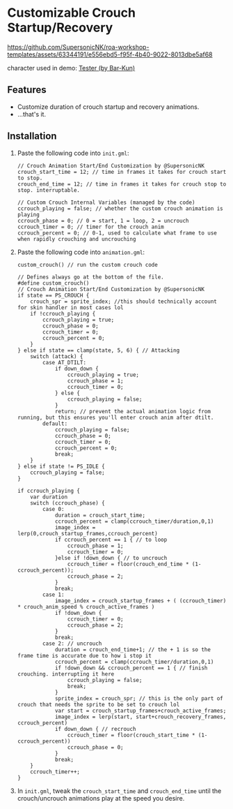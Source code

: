 # Customizable Crouch Startup/Recovery

https://github.com/SupersonicNK/roa-workshop-templates/assets/63344191/e556ebd5-f95f-4b40-9022-8013dbe5af68

character used in demo: [Tester (by Bar-Kun)](https://steamcommunity.com/sharedfiles/filedetails/?id=2859046287&searchtext=tester)

## Features

- Customize duration of crouch startup and recovery animations.
- ...that's it.

## Installation

1. Paste the following code into `init.gml`:

    ```gml
    // Crouch Animation Start/End Customization by @SupersonicNK
    crouch_start_time = 12; // time in frames it takes for crouch start to stop.
    crouch_end_time = 12; // time in frames it takes for crouch stop to stop. interruptable.

    // Custom Crouch Internal Variables (managed by the code)
    ccrouch_playing = false; // whether the custom crouch animation is playing
    ccrouch_phase = 0; // 0 = start, 1 = loop, 2 = uncrouch
    ccrouch_timer = 0; // timer for the crouch anim
    ccrouch_percent = 0; // 0-1, used to calculate what frame to use when rapidly crouching and uncrouching
    ```

2. Paste the following code into `animation.gml`:

    ```gml
    custom_crouch() // run the custom crouch code

    // Defines always go at the bottom of the file.
    #define custom_crouch()
    // Crouch Animation Start/End Customization by @SupersonicNK
    if state == PS_CROUCH {
    	crouch_spr = sprite_index; //this should technically account for skin handler in most cases lol
    	if !ccrouch_playing {
    		ccrouch_playing = true;
    		ccrouch_phase = 0;
    		ccrouch_timer = 0;
    		ccrouch_percent = 0;
    	}
    } else if state == clamp(state, 5, 6) { // Attacking
    	switch (attack) {
    		case AT_DTILT:
    			if down_down {
    				ccrouch_playing = true;
    				ccrouch_phase = 1;
    				ccrouch_timer = 0;
    			} else {
    				ccrouch_playing = false;
    			}
    			return; // prevent the actual animation logic from running, but this ensures you'll enter crouch anim after dtilt.
    		default:
    			ccrouch_playing = false;
    			ccrouch_phase = 0;
    			ccrouch_timer = 0;
    			ccrouch_percent = 0;
    			break;
    	}
    } else if state != PS_IDLE {
    	ccrouch_playing = false;
    }
    
    if ccrouch_playing {
    	var duration
    	switch (ccrouch_phase) {
    		case 0: 
    			duration = crouch_start_time;
    			ccrouch_percent = clamp(ccrouch_timer/duration,0,1)
    			image_index = lerp(0,crouch_startup_frames,ccrouch_percent)
    			if ccrouch_percent == 1 { // to loop
    				ccrouch_phase = 1;
    				ccrouch_timer = 0;
    			}else if !down_down { // to uncrouch
    				ccrouch_timer = floor(crouch_end_time * (1-ccrouch_percent));
    				ccrouch_phase = 2;
    			}
    			break;
    		case 1:
    			image_index = crouch_startup_frames + ( (ccrouch_timer) * crouch_anim_speed % crouch_active_frames )
    			if !down_down {
    				ccrouch_timer = 0;
    				ccrouch_phase = 2;
    			}
    			break;
    		case 2: // uncrouch
    			duration = crouch_end_time+1; // the + 1 is so the frame time is accurate due to how i stop it
    			ccrouch_percent = clamp(ccrouch_timer/duration,0,1)
    			if !down_down && ccrouch_percent == 1 { // finish crouching. interrupting it here 
    				ccrouch_playing = false;
    				break;
    			}
    			sprite_index = crouch_spr; // this is the only part of crouch that needs the sprite to be set to crouch lol
    			var start = crouch_startup_frames+crouch_active_frames;
    			image_index = lerp(start, start+crouch_recovery_frames, ccrouch_percent)
    			if down_down { // recrouch
    				ccrouch_timer = floor(crouch_start_time * (1-ccrouch_percent))
    				ccrouch_phase = 0;
    			}
    			break;
    	}
    	ccrouch_timer++;
    }
    ```

3. In `init.gml`, tweak the `crouch_start_time` and `crouch_end_time` until the crouch/uncrouch animations play at the speed you desire.
